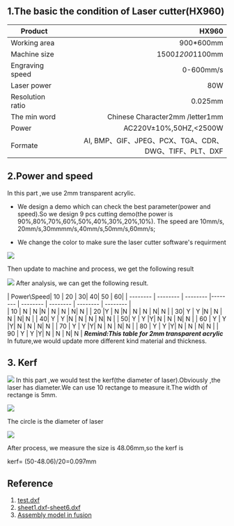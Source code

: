 

## 1.The basic the condition of Laser cutter(HX960)

|Product|HX960      | 
| ------------- |-----:|	
|Working area|900*600mm|
|Machine size |1500*1200*1100mm    | 
| Engraving speed|0-600mm/s|   	
| Laser power|80W  |
|Resolution ratio|0.025mm|
|The min word|Chinese Character2mm /letter1mm|
|Power|AC220V±10%,50HZ,<2500W|
|Formate|AI, BMP、GIF、JPEG、PCX、TGA、CDR、DWG、TIFF、PLT、DXF|
	

## 2.Power and speed
In this part ,we use 2mm transparent acrylic.

 * We design a demo which can check the best parameter(power and speed).So we design 9 pcs cutting demo(the power is 90%,80%,70%,60%,50%,40%,30%,20%,10%). The speed are 10mm/s, 20mm/s,30mmmm/s,40mm/s,50mm/s,60mm/s;

 * We change the color to make sure the laser cutter software's requirment

![](https://gitlab.com/picbed/bed/uploads/ebe5beac6cd8304960a49adb79e8c2f6/WechatIMG102.png)

Then update to machine and process, we get the following result

![](https://gitlab.com/picbed/bed/uploads/97e7e00d30aa0f6cc81bfc4f410bc357/WechatIMG105.jpeg)
After analysis, we can get the following result.


| Power\Speed| 10 | 20 | 30| 40| 50 | 60| 
| -------- | -------- | -------- |-------- | -------- | -------- | -------- | -------- |  
| 10 | N | N |N | N | N | N| N | 
| 20 |Y | N |N | N | N | N| N | 
| 30| Y | Y |N | N | N | N| N | 
| 40| Y | Y |N | N | N | N| N |
| 50| Y | Y |Y| N | N | N| N |
| 60 |  Y | Y |Y| N | N | N| N |
| 70 |  Y | Y |Y| N | N | N| N |
| 80 |  Y | Y |Y| N | N | N| N |
| 90 |  Y | Y |Y| N | N | N| N |
***Remind:This table for 2mm transparent acrylic***
In future,we would update more different kind material and thickness.


## 3. Kerf


![](https://gitlab.com/picbed/bed/uploads/4e42be41dfca878f1703ae3525a82420/kerfdesign.png)
In this part ,we would test the kerf(the diameter of laser).Obviously ,the laser has diameter.We can use 10 rectange to measure it.The width of rectange is 5mm.


![](https://gitlab.com/picbed/bed/uploads/a9fda7c135f66cdd45bbf8a6a0ede412/laserpoint.png)

The circle is the diameter of laser




![](https://gitlab.com/picbed/bed/uploads/9012f42584bd8ea2c9cce67918937f15/WechatIMG91.jpeg)

After process, we measure the size is 48.06mm,so the kerf is 

kerf= (50-48.06)/20=0.097mm









## Reference

1. [test.dxf](http://a360.co/2FfR0Bh)
2. [sheet1.dxf-sheet6.dxf](http://a360.co/2GqvwRm)
3. [Assembly model in fusion](https://a360.co/2r6WJmN)



